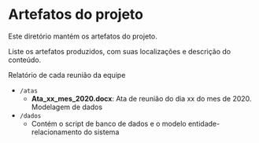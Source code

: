 # Artefatos do projeto

Este diretório mantém os artefatos do projeto. 


Liste os artefatos produzidos, com suas localizações e descrição do conteúdo.

Relatório de cada reunião da equipe
* `/atas`
	* **Ata_xx_mes_2020.docx**: Ata de reunião do dia xx do mes de 2020.
Modelagem de dados
* `/dados`
	* Contém o script de banco de dados e o modelo entidade-relacionamento do sistema
